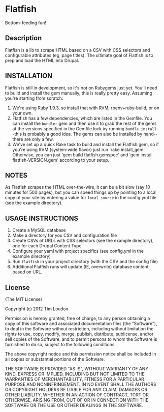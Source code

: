 # Flatfish
Bottom-feeding fun!

## Description
Flatfish is a lib to scrape HTML based on a CSV with CSS selectors and configurable attributes (eg, page titles).
The ultimate goal of Flatfish is to prep and load the HTML into Drupal.

## INSTALLATION
Flatfish is still in development, so it's not on Rubygems just yet.  You'll need to build and install the gem manually, this is really pretty easy.  Assuming you're starting from scratch:

1. We're using Ruby 1.9.3, so install that with RVM, rbenv+ruby-build, or on your own.
2. Flatfish has a few dependencies, which are listed in the Gemfile. You can install the `bundler` gem and then use it to grab the rest of the gems at the versions specified in the Gemfile.lock by running `bundle install`--this is probably a good idea. The gems can also be installed by hand--there are only a few.
3. We've set up a quick Rake task to build and install the Flatfish gem, so if you're using RVM (system-wide flavor) just run 'rake install\_gem'.  Otherwise, you can just 'gem build flatfish.gemspec' and 'gem install flatfish-VERSION.gem' according to your setup.

## NOTES
As Flatfish scrapes the HTML over-the-wire, it can be a bit slow (say 10 minutes for 500 pages), but you can speed things up by pointing to a local copy of your site by entering a value for `local_source` in the config.yml file (see the example directory).

## USAGE INSTRUCTIONS
1. Create a MySQL database
2. Make a directory for you CSV and configuration file
3. Create CSVs of URLs with CSS selectors (see the example directory), one for each Drupal Content Type
4. Configure your yaml with project specifics (see config.yml in the example directory)
5. Run `flatfish` in your project directory (with the CSV and the config file)
6. Additional Flatfish runs will update (IE, overwrite) database content based on URL.

## License
(The MIT License)

Copyright (c) 2012 Tim Loudon

Permission is hereby granted, free of charge, to any person obtaining a copy of this software and associated documentation files (the "Software"), to deal in the Software without restriction, including without limitation the rights to use, copy, modify, merge, publish, distribute, sublicense, and/or sell copies of the Software, and to permit persons to whom the Software is furnished to do so, subject to the following conditions:

The above copyright notice and this permission notice shall be included in all copies or substantial portions of the Software.

THE SOFTWARE IS PROVIDED "AS IS", WITHOUT WARRANTY OF ANY KIND, EXPRESS OR IMPLIED, INCLUDING BUT NOT LIMITED TO THE WARRANTIES OF MERCHANTABILITY, FITNESS FOR A PARTICULAR PURPOSE AND NONINFRINGEMENT. IN NO EVENT SHALL THE AUTHORS OR COPYRIGHT HOLDERS BE LIABLE FOR ANY CLAIM, DAMAGES OR OTHER LIABILITY, WHETHER IN AN ACTION OF CONTRACT, TORT OR OTHERWISE, ARISING FROM, OUT OF OR IN CONNECTION WITH THE SOFTWARE OR THE USE OR OTHER DEALINGS IN THE SOFTWARE.
